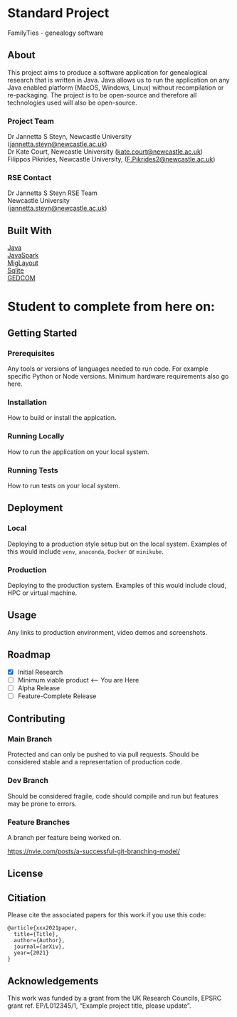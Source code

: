 # Standard Project
FamilyTies - genealogy software 

## About

This project aims to produce a software application for genealogical research that is written in Java. Java allows us to run the application on any Java enabled platform (MacOS, Windows, Linux) without recompilation or re-packaging. The project is to be open-source and therefore all technologies used will also be open-source.

### Project Team
Dr Jannetta S Steyn, Newcastle University  ([jannetta.steyn@newcastle.ac.uk](mailto:jannetta.steyn@newcastle.ac.uk))  
Dr Kate Court, Newcastle University  ([kate.court@newcastle.ac.uk](mailto:kate.court@newcastle.ac.uk))  
Filippos Pikrides, Newcastle University, ([F.Pikrides2@newcastle.ac.uk](mailto:F.Pikrides2@newcastle.ac.uk))

### RSE Contact
Dr Jannetta S Steyn
RSE Team  
Newcastle University  
([jannetta.steyn@newcastle.ac.uk](mailto:jannetta.steyn@newcastle.ac.uk))  
## Built With

[Java](https://https://www.java.com/en/)  
[JavaSpark](https://sparkjava.com/)  
[MigLayout](https://www.miglayout.com/)  
[Sqlite](https://something.com)  
[GEDCOM](https://en.wikipedia.org/wiki/GEDCOM)



# Student to complete from here on:

## Getting Started

### Prerequisites

Any tools or versions of languages needed to run code. For example specific Python or Node versions. Minimum hardware requirements also go here.

### Installation

How to build or install the applcation.

### Running Locally

How to run the application on your local system.

### Running Tests

How to run tests on your local system.

## Deployment

### Local

Deploying to a production style setup but on the local system. Examples of this would include `venv`, `anaconda`, `Docker` or `minikube`. 

### Production

Deploying to the production system. Examples of this would include cloud, HPC or virtual machine. 

## Usage

Any links to production environment, video demos and screenshots.

## Roadmap

- [x] Initial Research  
- [ ] Minimum viable product <-- You are Here  
- [ ] Alpha Release  
- [ ] Feature-Complete Release  

## Contributing

### Main Branch
Protected and can only be pushed to via pull requests. Should be considered stable and a representation of production code.

### Dev Branch
Should be considered fragile, code should compile and run but features may be prone to errors.

### Feature Branches
A branch per feature being worked on.

https://nvie.com/posts/a-successful-git-branching-model/

## License

## Citiation

Please cite the associated papers for this work if you use this code:

```
@article{xxx2021paper,
  title={Title},
  author={Author},
  journal={arXiv},
  year={2021}
}
```


## Acknowledgements
This work was funded by a grant from the UK Research Councils, EPSRC grant ref. EP/L012345/1, “Example project title, please update”.
